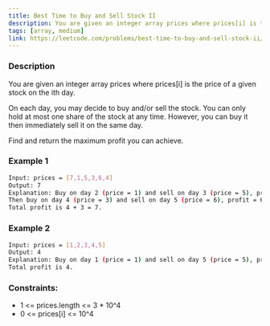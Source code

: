 ```yaml
---
title: Best Time to Buy and Sell Stock II
description: You are given an integer array prices where prices[i] is the price of a given stock on the ith day.  On each day, you may decide to buy and/or sell the stock. You can only hold at most one share of the stock at any time. However, you can buy it then immediately sell it on the same day.  Find and return the maximum profit you can achieve.
tags: [array, medium]
link: https://leetcode.com/problems/best-time-to-buy-and-sell-stock-ii/
---
```


### Description

You are given an integer array prices where prices[i] is the price of a given stock on the ith day.

On each day, you may decide to buy and/or sell the stock. You can only hold at most one share of the stock at any time. However, you can buy it then immediately sell it on the same day.

Find and return the maximum profit you can achieve.

### Example 1

```bash
Input: prices = [7,1,5,3,6,4]
Output: 7
Explanation: Buy on day 2 (price = 1) and sell on day 3 (price = 5), profit = 5-1 = 4.
Then buy on day 4 (price = 3) and sell on day 5 (price = 6), profit = 6-3 = 3.
Total profit is 4 + 3 = 7.
```

### Example 2

```bash
Input: prices = [1,2,3,4,5]
Output: 4
Explanation: Buy on day 1 (price = 1) and sell on day 5 (price = 5), profit = 5-1 = 4.
Total profit is 4.
```

### Constraints:

- 1 <= prices.length <= 3 * 10^4
- 0 <= prices[i] <= 10^4
